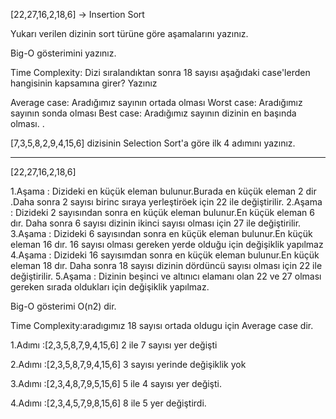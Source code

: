 [22,27,16,2,18,6] -> Insertion Sort

Yukarı verilen dizinin sort türüne göre aşamalarını yazınız.

Big-O gösterimini yazınız.

Time Complexity: Dizi sıralandıktan sonra 18 sayısı aşağıdaki case'lerden hangisinin kapsamına girer? Yazınız

Average case: Aradığımız sayının ortada olması
Worst case: Aradığımız sayının sonda olması
Best case: Aradığımız sayının dizinin en başında olması.
.

[7,3,5,8,2,9,4,15,6] dizisinin Selection Sort'a göre ilk 4 adımını yazınız.

----------------------------------------------------------------------------------------------------------------------------------
[22,27,16,2,18,6]

1.Aşama : Dizideki en küçük eleman bulunur.Burada en küçük eleman 2 dir .Daha sonra 2 sayısı birinc
 sıraya yerleştiröek için 22 ile değiştirilir.
2.Aşama : Dizideki 2 sayısından sonra en küçük eleman bulunur.En küçük eleman 6 dır. Daha sonra 6 sayısı dizinin ikinci sayısı olması için 27 ile değiştirilir.
3.Aşama : Dizideki 6 sayısından sonra en küçük eleman bulunur.En küçük eleman 16 dır. 16 sayısı olması gereken yerde olduğu için değişiklik yapılmaz
4.Aşama : Dizideki 16 sayısımdan sonra en küçük eleman bulunur.En küçük eleman 18 dır. Daha sonra 18 sayısı dizinin dördüncü sayısı olması için 22 ile değiştirilir.
5.Aşama : Dizinin beşinci ve altınıcı elamanı olan 22 ve 27 olması gereken sırada oldukları için değişiklik yapılmaz.

Big-O gösterimi O(n2) dir.

Time Complexity:aradıgımız 18 sayısı ortada oldugu için Average case dir.

1.Adımı :[2,3,5,8,7,9,4,15,6] 2 ile 7  sayısı yer değişti

2.Adımı :[2,3,5,8,7,9,4,15,6] 3 sayısı yerinde değişiklik yok

3.Adımı :[2,3,4,8,7,9,5,15,6] 5 ile 4 sayısı yer değişti.

4.Adımı :[2,3,4,5,7,9,8,15,6] 8 ile 5 yer değiştirdi.


